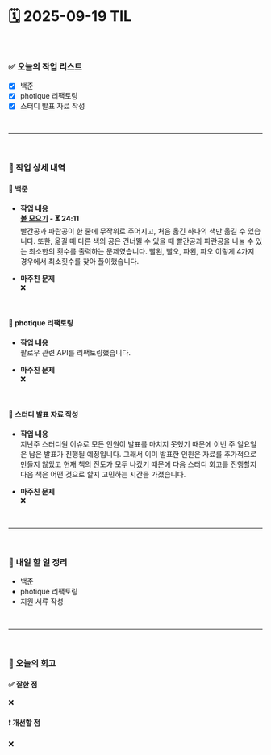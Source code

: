 # 🗓️ 2025-09-19 TIL

<br>

### ✅ 오늘의 작업 리스트  
- [x] 백준
- [x] photique 리팩토링
- [x] 스터디 발표 자료 작성

<br>

---

<br>

### 📌 작업 상세 내역  

#### 🔹 백준
- **작업 내용**<br>
**[볼 모으기](https://www.acmicpc.net/problem/17615) - ⏳ 24:11**<br>
빨간공과 파란공이 한 줄에 무작위로 주어지고, 처음 옮긴 하나의 색만 옮길 수 있습니다. 또한, 옮길 때 다른 색의 공은 건너뛸 수 있을 때 빨간공과 파란공을 나눌 수 있는 최소한의 횟수를 출력하는 문제였습니다. 빨왼, 빨오, 파왼, 파오 이렇게 4가지 경우에서 최소횟수를 찾아 풀이했습니다.

- **마주친 문제**<br>
❌

<br>

#### 🔹 photique 리팩토링
- **작업 내용**<br>
팔로우 관련 API를 리팩토링했습니다.

- **마주친 문제**<br>
❌

<br>

#### 🔹 스터디 발표 자료 작성
- **작업 내용**<br>
지난주 스터디원 이슈로 모든 인원이 발표를 마치지 못했기 때문에 이번 주 일요일은 남은 발표가 진행될 예정입니다. 그래서 이미 발표한 인원은 자료를 추가적으로 만들지 않았고 현재 책의 진도가 모두 나갔기 때문에 다음 스터디 회고를 진행할지 다음 책은 어떤 것으로 할지 고민하는 시간을 가졌습니다.

- **마주친 문제**<br>
❌

<br>

---

<br>

### 🚀 내일 할 일 정리  

- 백준
- photique 리팩토링
- 지원 서류 작성  

<br>

---

<br>

### 🧐 오늘의 회고  

#### ✅ 잘한 점
❌

#### ❗ 개선할 점
❌


<br><br><br>